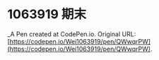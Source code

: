 # 1063919 期末
 _A Pen created at CodePen.io. Original URL: [https://codepen.io/Wei1063919/pen/QWwqrPW](https://codepen.io/Wei1063919/pen/QWwqrPW).

 
